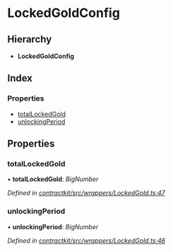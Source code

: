 # LockedGoldConfig

## Hierarchy

* **LockedGoldConfig**

## Index

### Properties

* [totalLockedGold](../interfaces/_wrappers_lockedgold_.lockedgoldconfig.md#totallockedgold)
* [unlockingPeriod](../interfaces/_wrappers_lockedgold_.lockedgoldconfig.md#unlockingperiod)

## Properties

### totalLockedGold

• **totalLockedGold**: _BigNumber_

_Defined in_ [_contractkit/src/wrappers/LockedGold.ts:47_](https://github.com/celo-org/celo-monorepo/blob/master/packages/contractkit/src/wrappers/LockedGold.ts#L47)

### unlockingPeriod

• **unlockingPeriod**: _BigNumber_

_Defined in_ [_contractkit/src/wrappers/LockedGold.ts:46_](https://github.com/celo-org/celo-monorepo/blob/master/packages/contractkit/src/wrappers/LockedGold.ts#L46)

